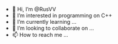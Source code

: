 - 👋 Hi, I’m @RusVV
- 👀 I’m interested in programming on C++
- 🌱 I’m currently learning ...
- 💞️ I’m looking to collaborate on ...
- 📫 How to reach me ...

<!---
RusVV/RusVV is a ✨ special ✨ repository because its `README.md` (this file) appears on your GitHub profile.
You can click the Preview link to take a look at your changes.
--->
